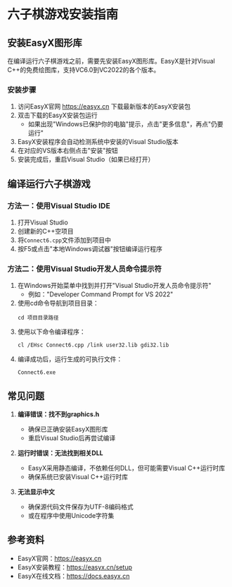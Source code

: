 # 六子棋游戏安装指南

## 安装EasyX图形库

在编译运行六子棋游戏之前，需要先安装EasyX图形库。EasyX是针对Visual C++的免费绘图库，支持VC6.0到VC2022的各个版本。

### 安装步骤

1. 访问EasyX官网 https://easyx.cn 下载最新版本的EasyX安装包
2. 双击下载的EasyX安装包运行
   - 如果出现"Windows已保护你的电脑"提示，点击"更多信息"，再点"仍要运行"
3. EasyX安装程序会自动检测系统中安装的Visual Studio版本
4. 在对应的VS版本右侧点击"安装"按钮
5. 安装完成后，重启Visual Studio（如果已经打开）

## 编译运行六子棋游戏

### 方法一：使用Visual Studio IDE

1. 打开Visual Studio
2. 创建新的C++空项目
3. 将`Connect6.cpp`文件添加到项目中
4. 按F5或点击"本地Windows调试器"按钮编译运行程序

### 方法二：使用Visual Studio开发人员命令提示符

1. 在Windows开始菜单中找到并打开"Visual Studio开发人员命令提示符"
   - 例如："Developer Command Prompt for VS 2022"
2. 使用cd命令导航到项目目录：
   ```
   cd 项目目录路径
   ```
3. 使用以下命令编译程序：
   ```
   cl /EHsc Connect6.cpp /link user32.lib gdi32.lib
   ```
4. 编译成功后，运行生成的可执行文件：
   ```
   Connect6.exe
   ```

## 常见问题

1. **编译错误：找不到graphics.h**
   - 确保已正确安装EasyX图形库
   - 重启Visual Studio后再尝试编译

2. **运行时错误：无法找到相关DLL**
   - EasyX采用静态编译，不依赖任何DLL，但可能需要Visual C++运行时库
   - 确保系统已安装Visual C++运行时库

3. **无法显示中文**
   - 确保源代码文件保存为UTF-8编码格式
   - 或在程序中使用Unicode字符集

## 参考资料

- EasyX官网：https://easyx.cn
- EasyX安装教程：https://easyx.cn/setup
- EasyX在线文档：https://docs.easyx.cn